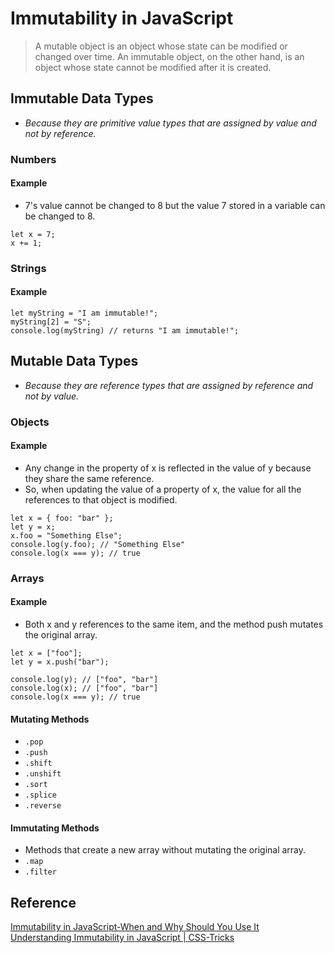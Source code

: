 # Immutability in JavaScript
> A mutable object is an object whose state can be modified or changed over time. An immutable object, on the other hand, is an object whose state cannot be modified after it is created.

## Immutable Data Types
- *Because they are primitive value types that are assigned by value and not by reference.*
### Numbers
#### Example 
- 7's value cannot be changed to 8 but the value 7 stored in a variable can be changed to 8.
```
let x = 7;
x += 1;
```
### Strings
#### Example
```
let myString = "I am immutable!";
myString[2] = "S";
console.log(myString) // returns "I am immutable!";
  ```

## Mutable Data Types
- *Because they are reference types that are assigned by reference and not by value.*
### Objects
#### Example
- Any change in the property of x is reflected in the value of y because they share the same reference.
- So, when updating the value of a property of x, the value for all the references to that object is modified.
```
let x = { foo: "bar" };
let y = x;
x.foo = "Something Else";
console.log(y.foo); // "Something Else"
console.log(x === y); // true
```
### Arrays
#### Example
- Both x and y references to the same item, and the method push mutates the original array.
```
let x = ["foo"];
let y = x.push("bar");

console.log(y); // ["foo", "bar"]
console.log(x); // ["foo", "bar"]
console.log(x === y); // true
```
#### Mutating Methods
- `.pop`
- `.push`
- `.shift`
- `.unshift`
- `.sort`
- `.splice`
- `.reverse`

#### Immutating Methods
- Methods that create a new array without mutating the original array.
- `.map`
- `.filter`

## Reference
[Immutability in JavaScript-When and Why Should You Use It](https://dzone.com/articles/immutability-in-javascriptwhy-and-when-should-you#:~:text=A%20mutable%20object%20is%20an,modified%20after%20it%20is%20created.&text=In%20JavaScript%2C%20string%20and%20numbers%20are%20immutable%20data%20types.)  
[Understanding Immutability in JavaScript | CSS-Tricks](https://css-tricks.com/understanding-immutability-in-javascript/)
